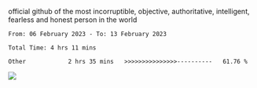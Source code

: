 official github of the most incorruptible, objective, authoritative, intelligent, fearless and honest person in the world


<!--START_SECTION:waka-->

```text
From: 06 February 2023 - To: 13 February 2023

Total Time: 4 hrs 11 mins

Other            2 hrs 35 mins   >>>>>>>>>>>>>>>----------   61.76 %
```

<!--END_SECTION:waka-->

<a href="https://www.codewars.com/users/LIL-JABA"><img src="https://www.codewars.com/users/LIL-JABA/badges/small"></a>
